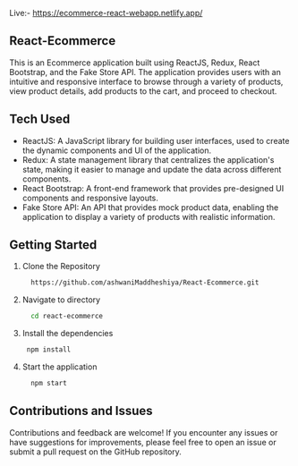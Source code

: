 Live:- https://ecommerce-react-webapp.netlify.app/

## React-Ecommerce
This is an Ecommerce application built using ReactJS, Redux, React Bootstrap, and the Fake Store API. The application provides users with an intuitive and responsive interface to browse through a variety of products, view product details, add products to the cart, and proceed to checkout.

## Tech Used
 - ReactJS: A JavaScript library for building user interfaces, used to create the dynamic components and UI of the application.
 - Redux: A state management library that centralizes the application's state, making it easier to manage and update the data across different components.
 - React Bootstrap: A front-end framework that provides pre-designed UI components and responsive layouts.
 - Fake Store API: An API that provides mock product data, enabling the application to display a variety of products with realistic information.

## Getting Started
1) Clone the Repository
   ```bash
     https://github.com/ashwaniMaddheshiya/React-Ecommerce.git
   ```
2) Navigate to directory
   ```bash
     cd react-ecommerce
   ```
3) Install the dependencies
    ```bash
     npm install
   ```
4) Start the application
   ```bash
     npm start
   ```

## Contributions and Issues
Contributions and feedback are welcome! If you encounter any issues or have suggestions for improvements, please feel free to open an issue or submit a pull request on the GitHub repository.
